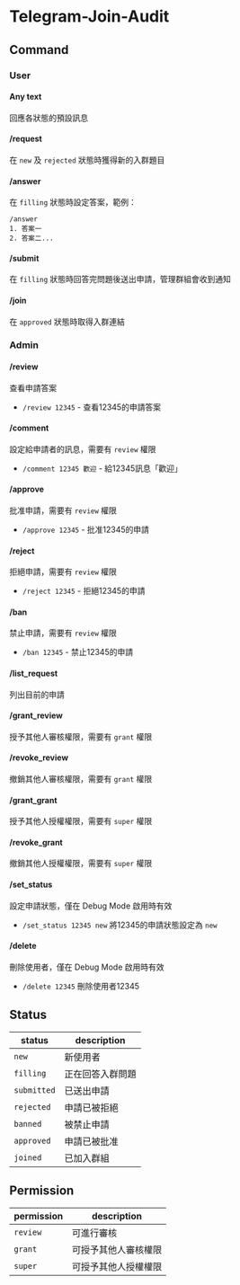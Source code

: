 # Telegram-Join-Audit

## Command
### User
#### Any text
回應各狀態的預設訊息

#### /request
在 `new` 及 `rejected` 狀態時獲得新的入群題目

#### /answer
在 `filling` 狀態時設定答案，範例：
```
/answer
1. 答案一
2. 答案二...
```

#### /submit
在 `filling` 狀態時回答完問題後送出申請，管理群組會收到通知

#### /join
在 `approved` 狀態時取得入群連結

### Admin
#### /review
查看申請答案
* `/review 12345` - 查看12345的申請答案

#### /comment
設定給申請者的訊息，需要有 `review` 權限
* `/comment 12345 歡迎` - 給12345訊息「歡迎」

#### /approve
批准申請，需要有 `review` 權限
* `/approve 12345` - 批准12345的申請

#### /reject
拒絕申請，需要有 `review` 權限
* `/reject 12345` - 拒絕12345的申請

#### /ban
禁止申請，需要有 `review` 權限
* `/ban 12345` - 禁止12345的申請

#### /list_request
列出目前的申請

#### /grant_review
授予其他人審核權限，需要有 `grant` 權限

#### /revoke_review
撤銷其他人審核權限，需要有 `grant` 權限

#### /grant_grant
授予其他人授權權限，需要有 `super` 權限

#### /revoke_grant
撤銷其他人授權權限，需要有 `super` 權限

#### /set_status
設定申請狀態，僅在 Debug Mode 啟用時有效
* `/set_status 12345 new` 將12345的申請狀態設定為 `new`

#### /delete
刪除使用者，僅在 Debug Mode 啟用時有效
* `/delete 12345` 刪除使用者12345

## Status
| status | description |
| --- | --- |
| `new` | 新使用者 |
| `filling` | 正在回答入群問題 |
| `submitted` | 已送出申請 |
| `rejected` | 申請已被拒絕 |
| `banned` | 被禁止申請 |
| `approved` | 申請已被批准 |
| `joined` | 已加入群組 |

## Permission
| permission | description |
| --- | --- |
| `review` | 可進行審核 |
| `grant` | 可授予其他人審核權限 |
| `super` | 可授予其他人授權權限 |
